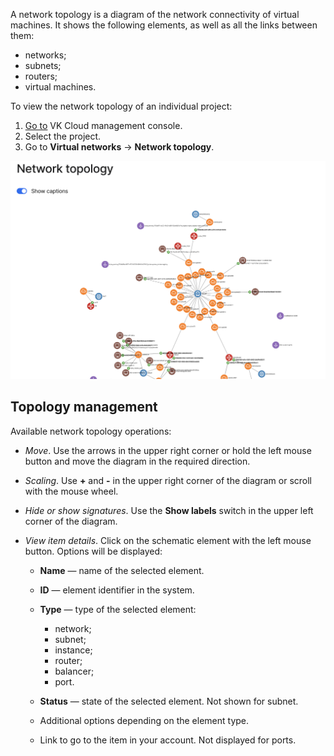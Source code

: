 A network topology is a diagram of the network connectivity of virtual machines. It shows the following elements, as well as all the links between them:

- networks;
- subnets;
- routers;
- virtual machines.

To view the network topology of an individual project:

1. [Go to](https://msk.cloud.vk.com/app/en/) VK Cloud management console.
1. Select the project.
1. Go to **Virtual networks** → **Network topology**.

![](./assets/view-topology.png)

## Topology management

Available network topology operations:

- *Move*. Use the arrows in the upper right corner or hold the left mouse button and move the diagram in the required direction.
- *Scaling*. Use **+** and **-** in the upper right corner of the diagram or scroll with the mouse wheel.
- *Hide or show signatures*. Use the **Show labels** switch in the upper left corner of the diagram.
- *View item details*. Click on the schematic element with the left mouse button. Options will be displayed:

  - **Name** — name of the selected element.
  - **ID** — element identifier in the system.
  - **Type** — type of the selected element:

    - network;
    - subnet;
    - instance;
    - router;
    - balancer;
    - port.

  - **Status** — state of the selected element. Not shown for subnet. <!-- todo fill in possible statuses-->

  - Additional options depending on the element type.
  - Link to go to the item in your account. Not displayed for ports.
